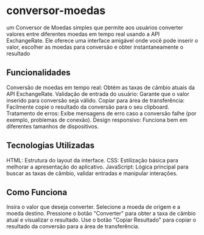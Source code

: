 # conversor-moedas
um Conversor de Moedas simples que permite aos usuários converter valores entre diferentes moedas em tempo real usando a API ExchangeRate. Ele oferece uma interface amigável onde você pode inserir o valor, escolher as moedas para conversão e obter instantaneamente o resultado

## Funcionalidades
Conversão de moedas em tempo real: Obtém as taxas de câmbio atuais da API ExchangeRate.
Validação de entrada do usuário: Garante que o valor inserido para conversão seja válido.
Copiar para área de transferência: Facilmente copie o resultado da conversão para o seu clipboard.
Tratamento de erros: Exibe mensagens de erro caso a conversão falhe (por exemplo, problemas de conexão).
Design responsivo: Funciona bem em diferentes tamanhos de dispositivos.
## Tecnologias Utilizadas
HTML: Estrutura do layout da interface.
CSS: Estilização básica para melhorar a apresentação do aplicativo.
JavaScript: Lógica principal para buscar as taxas de câmbio, validar entradas e manipular interações.
## Como Funciona
Insira o valor que deseja converter.
Selecione a moeda de origem e a moeda destino.
Pressione o botão "Converter" para obter a taxa de câmbio atual e visualizar o resultado.
Use o botão "Copiar Resultado" para copiar o resultado da conversão para a área de transferência.
